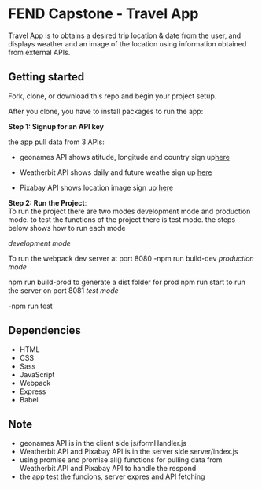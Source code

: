 # FEND Capstone - Travel App

Travel App is to obtains a desired trip location & date from the user, and displays weather and an image of the location using information obtained from external APIs.

## Getting started

Fork, clone, or download this repo and begin your project setup.

After you clone, you have to install packages to run the app:

**Step 1: Signup for an API key**<br/>
  
  the app pull data from 3 APIs:<br/>
  - geonames API shows atitude, longitude and  country  sign up[here](http://www.geonames.org/export/web-services.html)
  * Weatherbit API shows daily and future weathe sign up [here](https://www.weatherbit.io/account/create)
  -  Pixabay API shows location image sign up [here](https://pixabay.com/api/docs/)
  
  **Step 2: Run the Project**:<br/>
  To run the project there are two modes development mode and production mode. to test the functions of the project there is test mode. the steps below shows how to run each mode<br/>
  
  *development mode*<br/>

To run the webpack dev server at port 8080
-npm run build-dev
*production mode*<br/>

npm run build-prod to generate a dist folder for prod
npm run start to run the server on port 8081
*test mode*

-npm run test
  

## Dependencies

- HTML
- CSS
- Sass
- JavaScript
- Webpack
- Express
- Babel

## Note
-  geonames API is in the client side js/formHandler.js
-  Weatherbit API and Pixabay API is in the server side server/index.js
- using promise and promise.all() functions for pulling data from Weatherbit API and Pixabay API  to handle the respond
-  the app test the funcions, server expres and API fetching 
